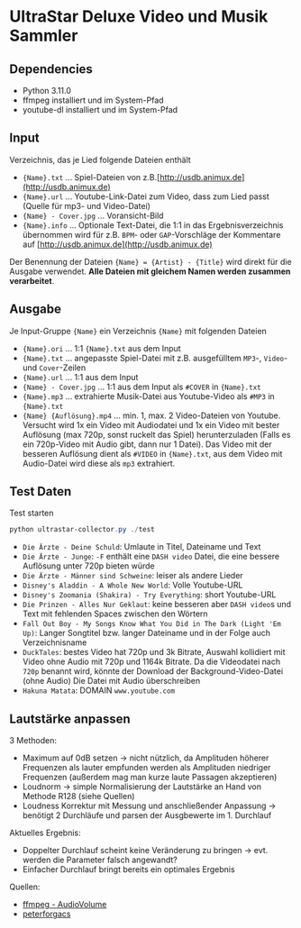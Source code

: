 # UltraStar Deluxe Video und Musik Sammler

## Dependencies

- Python 3.11.0
- ffmpeg installiert und im System-Pfad
- youtube-dl installiert und im System-Pfad

## Input

Verzeichnis, das je Lied folgende Dateien enthält

- `{Name}.txt` ... Spiel-Dateien von z.B.[http://usdb.animux.de](http://usdb.animux.de)
- `{Name}.url` ... Youtube-Link-Datei zum Video, dass zum Lied passt (Quelle für mp3- und Video-Datei)
- `{Name} - Cover.jpg` ... Voransicht-Bild
- `{Name}.info` ... Optionale Text-Datei, die 1:1 in das Ergebnisverzeichnis übernommen wird für z.B. `BPM`- oder `GAP`-Vorschläge der Kommentare auf [http://usdb.animux.de](http://usdb.animux.de)

Der Benennung der Dateien `{Name} = {Artist} - {Title}` wird direkt für die Ausgabe verwendet. __Alle Dateien mit gleichem Namen werden zusammen verarbeitet__.

## Ausgabe

Je Input-Gruppe `{Name}` ein Verzeichnis `{Name}`  mit folgenden Dateien

- `{Name}.ori` ... 1:1 `{Name}.txt` aus dem Input
- `{Name}.txt` ... angepasste Spiel-Datei mit z.B. ausgefülltem `MP3`-, `Video`- und `Cover`-Zeilen
- `{Name}.url` ... 1:1 aus dem Input
- `{Name} - Cover.jpg` ... 1:1 aus dem Input als `#COVER` in `{Name}.txt`
- `{Name}.mp3` ... extrahierte Musik-Datei aus Youtube-Video als `#MP3` in `{Name}.txt`
- `{Name} {Auflösung}.mp4` ... min. 1, max. 2 Video-Dateien von Youtube. Versucht wird 1x ein Video mit Audiodatei und 1x ein Video mit bester Auflösung (max 720p, sonst ruckelt das Spiel) herunterzuladen (Falls es ein 720p-Video mit Audio gibt, dann nur 1 Datei). Das Video mit der besseren Auflösung dient als `#VIDEO` in `{Name}.txt`, aus dem Video mit Audio-Datei wird diese als `mp3` extrahiert.

## Test Daten

Test starten

``` ps1
python ultrastar-collector.py ./test
```

- `Die Ärzte - Deine Schuld`: Umlaute in Titel, Dateiname und Text
- `Die Ärzte - Junge`: `-F` enthält eine `DASH video` Datei, die eine bessere Auflösung unter 720p bieten würde
- `Die Ärzte - Männer sind Schweine`: leiser als andere Lieder
- `Disney's Aladdin - A Whole New World`: Volle Youtube-URL
- `Disney's Zoomania (Shakira) - Try Everything`: short Youtube-URL
- `Die Prinzen - Alles Nur Geklaut`: keine besseren aber `DASH video`s und Text mit fehlenden Spaces zwischen den Wörtern
- `Fall Out Boy - My Songs Know What You Did in The Dark (Light 'Em Up)`: Langer Songtitel bzw. langer Dateiname und in der Folge auch Verzeichnisname
- `DuckTales`: bestes Video hat 720p und 3k Bitrate, Auswahl kollidiert mit Video ohne Audio mit 720p und 1164k Bitrate. Da die Videodatei nach `720p` benannt wird, könnte der Download der Background-Video-Datei (ohne Audio) Die Datei mit Audio überschreiben
- `Hakuna Matata`: DOMAIN `www.youtube.com`

## Lautstärke anpassen

3 Methoden:

- Maximum auf 0dB setzen ->  nicht nützlich, da Amplituden höherer Frequenzen als lauter empfunden werden als Amplituden niedriger Frequenzen (außerdem mag man kurze laute Passagen akzeptieren)
- Loudnorm -> simple Normalisierung der Lautstärke an Hand von Methode R128 (siehe Quellen)
- Loudness Korrektur mit Messung und anschließender Anpassung -> benötigt 2 Durchläufe und parsen der Ausgbewerte im 1. Durchlauf

Aktuelles Ergebnis:

- Doppelter Durchlauf scheint keine Veränderung zu bringen -> evt. werden die Parameter falsch angewandt?
- Einfacher Durchlauf bringt bereits ein optimales Ergebnis

Quellen:

- [ffmpeg - AudioVolume](https://trac.ffmpeg.org/wiki/AudioVolume)
- [peterforgacs](http://peterforgacs.github.io/2018/05/20/Audio-normalization-with-ffmpeg/)
